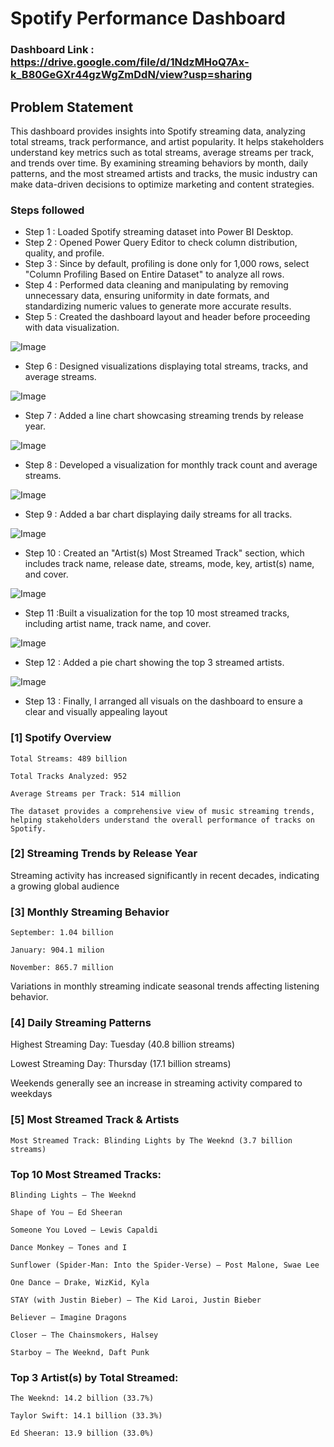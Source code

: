 # Spotify Performance Dashboard

### Dashboard Link : https://drive.google.com/file/d/1NdzMHoQ7Ax-k_B80GeGXr44gzWgZmDdN/view?usp=sharing

## Problem Statement

This dashboard provides insights into Spotify streaming data, analyzing total streams, track performance, and artist popularity. It helps stakeholders understand key metrics such as total streams, average streams per track, and trends over time. By examining streaming behaviors by month, daily patterns, and the most streamed artists and tracks, the music industry can make data-driven decisions to optimize marketing and content strategies.

### Steps followed 

- Step 1 : Loaded Spotify streaming dataset into Power BI Desktop.
- Step 2 : Opened Power Query Editor to check column distribution, quality, and profile.
- Step 3 : Since by default, profiling is done only for 1,000 rows, select "Column Profiling Based on Entire Dataset" to analyze all rows.
- Step 4 : Performed data cleaning and manipulating by removing unnecessary data, ensuring uniformity in date formats, and standardizing numeric values to generate more accurate results.
- Step 5 : Created the dashboard layout and header before proceeding with data visualization.

![Image](https://github.com/user-attachments/assets/71270cad-606a-4a7e-93f5-dca8cd000c62) 

- Step 6 : Designed visualizations displaying total streams, tracks, and average streams.

![Image](https://github.com/user-attachments/assets/66b145c2-5e34-42a3-b06b-cf6696c0ba56)

- Step 7 : Added a line chart showcasing streaming trends by release year.

![Image](https://github.com/user-attachments/assets/28c93e22-53d3-429f-8838-5543e38fca56)

- Step 8 : Developed a visualization for monthly track count and average streams.

![Image](https://github.com/user-attachments/assets/a7470eba-8c07-4028-9ef1-fabc876aed5e)

- Step 9 : Added a bar chart displaying daily streams for all tracks.

![Image](https://github.com/user-attachments/assets/a0bc6308-10be-4622-a46c-e62c4005a235)

- Step 10 : Created an "Artist(s) Most Streamed Track" section, which includes track name, release date, streams, mode, key, artist(s) name, and cover.

![Image](https://github.com/user-attachments/assets/13caad40-81a7-4825-9cd5-643b65fe9393)

- Step 11 :Built a visualization for the top 10 most streamed tracks, including artist name, track name, and cover.

![Image](https://github.com/user-attachments/assets/e3926b92-8977-4a16-a064-1ebeebb654e9)

- Step 12 : Added a pie chart showing the top 3 streamed artists.

![Image](https://github.com/user-attachments/assets/b75b5426-fe89-4a27-911a-7398b123b0b8)

- Step 13 : Finally, I arranged all visuals on the dashboard to ensure a clear and visually appealing layout


### [1] Spotify Overview

    Total Streams: 489 billion
    
    Total Tracks Analyzed: 952
    
    Average Streams per Track: 514 million
    
    The dataset provides a comprehensive view of music streaming trends, helping stakeholders understand the overall performance of tracks on Spotify.
           
### [2] Streaming Trends by Release Year

Streaming activity has increased significantly in recent decades, indicating a growing global audience  
  
### [3] Monthly Streaming Behavior 
    
    September: 1.04 billion

    January: 904.1 milion
    
    November: 865.7 million
	
  Variations in monthly streaming indicate seasonal trends affecting listening behavior.

 ### [4] Daily Streaming Patterns

  Highest Streaming Day: Tuesday (40.8 billion streams)

  Lowest Streaming Day: Thursday (17.1 billion streams)

  Weekends generally see an increase in streaming activity compared to weekdays

### [5] Most Streamed Track & Artists
 	Most Streamed Track: Blinding Lights by The Weeknd (3.7 billion streams)
### Top 10 Most Streamed Tracks:
 
    Blinding Lights – The Weeknd
 
    Shape of You – Ed Sheeran
 
    Someone You Loved – Lewis Capaldi

    Dance Monkey – Tones and I

    Sunflower (Spider-Man: Into the Spider-Verse) – Post Malone, Swae Lee

    One Dance – Drake, WizKid, Kyla
    
    STAY (with Justin Bieber) – The Kid Laroi, Justin Bieber

    Believer – Imagine Dragons
    
    Closer – The Chainsmokers, Halsey
    
    Starboy – The Weeknd, Daft Punk
### Top 3 Artist(s) by Total Streamed:

    The Weeknd: 14.2 billion (33.7%)

    Taylor Swift: 14.1 billion (33.3%)

    Ed Sheeran: 13.9 billion (33.0%)

